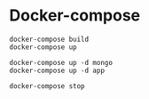 # Docker-compose

    docker-compose build
    docker-compose up
    
    docker-compose up -d mongo
    docker-compose up -d app
    
    docker-compose stop
    
